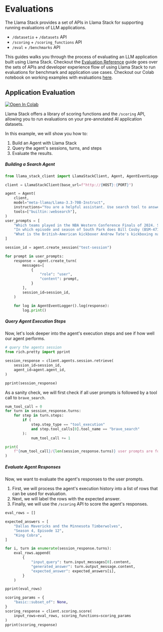 # Evaluations

The Llama Stack provides a set of APIs in Llama Stack for supporting running evaluations of LLM applications.
- `/datasetio` + `/datasets` API
- `/scoring` + `/scoring_functions` API
- `/eval` + `/benchmarks` API



This guides walks you through the process of evaluating an LLM application built using Llama Stack. Checkout the [Evaluation Reference](../references/evals_reference/index.md) guide goes over the sets of APIs and developer experience flow of using Llama Stack to run evaluations for benchmark and application use cases. Checkout our Colab notebook on working examples with evaluations [here](https://colab.research.google.com/drive/10CHyykee9j2OigaIcRv47BKG9mrNm0tJ?usp=sharing).


## Application Evaluation

[![Open In Colab](https://colab.research.google.com/assets/colab-badge.svg)](https://colab.research.google.com/github/meta-llama/llama-stack/blob/main/docs/getting_started.ipynb)

Llama Stack offers a library of scoring functions and the `/scoring` API, allowing you to run evaluations on your pre-annotated AI application datasets.

In this example, we will show you how to:
1. Build an Agent with Llama Stack
2. Query the agent's sessions, turns, and steps
3. Evaluate the results.

##### Building a Search Agent
```python
from llama_stack_client import LlamaStackClient, Agent, AgentEventLogger

client = LlamaStackClient(base_url=f"http://{HOST}:{PORT}")

agent = Agent(
    client,
    model="meta-llama/Llama-3.3-70B-Instruct",
    instructions="You are a helpful assistant. Use search tool to answer the questions. ",
    tools=["builtin::websearch"],
)
user_prompts = [
    "Which teams played in the NBA Western Conference Finals of 2024. Search the web for the answer.",
    "In which episode and season of South Park does Bill Cosby (BSM-471) first appear? Give me the number and title. Search the web for the answer.",
    "What is the British-American kickboxer Andrew Tate's kickboxing name? Search the web for the answer.",
]

session_id = agent.create_session("test-session")

for prompt in user_prompts:
    response = agent.create_turn(
        messages=[
            {
                "role": "user",
                "content": prompt,
            }
        ],
        session_id=session_id,
    )

    for log in AgentEventLogger().log(response):
        log.print()
```


##### Query Agent Execution Steps

Now, let's look deeper into the agent's execution steps and see if how well our agent performs.
```python
# query the agents session
from rich.pretty import pprint

session_response = client.agents.session.retrieve(
    session_id=session_id,
    agent_id=agent.agent_id,
)

pprint(session_response)
```

As a sanity check, we will first check if all user prompts is followed by a tool call to `brave_search`.
```python
num_tool_call = 0
for turn in session_response.turns:
    for step in turn.steps:
        if (
            step.step_type == "tool_execution"
            and step.tool_calls[0].tool_name == "brave_search"
        ):
            num_tool_call += 1

print(
    f"{num_tool_call}/{len(session_response.turns)} user prompts are followed by a tool call to `brave_search`"
)
```

##### Evaluate Agent Responses
Now, we want to evaluate the agent's responses to the user prompts.

1. First, we will process the agent's execution history into a list of rows that can be used for evaluation.
2. Next, we will label the rows with the expected answer.
3. Finally, we will use the `/scoring` API to score the agent's responses.

```python
eval_rows = []

expected_answers = [
    "Dallas Mavericks and the Minnesota Timberwolves",
    "Season 4, Episode 12",
    "King Cobra",
]

for i, turn in enumerate(session_response.turns):
    eval_rows.append(
        {
            "input_query": turn.input_messages[0].content,
            "generated_answer": turn.output_message.content,
            "expected_answer": expected_answers[i],
        }
    )

pprint(eval_rows)

scoring_params = {
    "basic::subset_of": None,
}
scoring_response = client.scoring.score(
    input_rows=eval_rows, scoring_functions=scoring_params
)
pprint(scoring_response)
```
